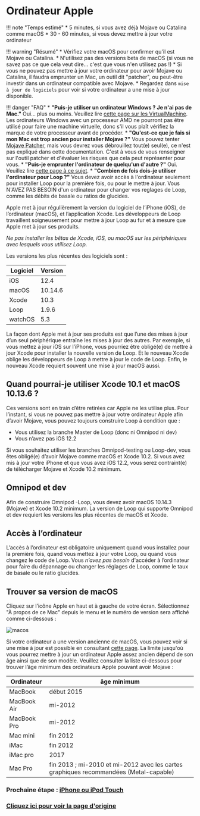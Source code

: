 # Ordinateur Apple

!!! note "Temps estimé"
    * 5 minutes, si vous avez déjà Mojave ou Catalina comme macOS
    * 30 - 60 minutes, si vous devez mettre à jour votre ordinateur

!!! warning "Résumé"
    * Vérifiez votre macOS pour confirmer qu'il est Mojave ou Catalina.
    * N'utilisez pas des versions beta de macOS (si vous ne savez pas ce que cela veut dire... c'est que vous n'en utilisez pas !)
    * Si vous ne pouvez pas mettre à jour votre ordinateur pour avoir Mojave ou Catalina, il faudra emprunter un Mac, un outil dit "patcher", ou peut-être investir dans un ordinateur compatible avec Mojave.
    * Regardez dans `mise à jour de logiciels` pour voir si votre ordinateur a une mise à jour disponible.

!!! danger "FAQ"
    * **"Puis-je utiliser un ordinateur Windows ? Je n'ai pas de Mac."** Oui... plus ou moins. Veuillez lire [cette page sur les VirtualMachine](https://cyoung1024.github.io/guide-loop-fr/faq/questions-generales/#puis-je-utiliser-une-virtualmachine-pour-monter-loop). Les ordinateurs Windows avec un processeur AMD ne pourront pas être utilisé pour faire une machine virtuelle, donc s'il vous plaît vérifiez la marque de votre processeur avant de procéder.
    * **"Qu'est-ce que je fais si mon Mac est trop ancien pour installer Mojave ?"** Vous pouvez tenter [Mojave Patcher](http://dosdude1.com/mojave/), mais vous devrez vous débrouillez tout(e) seul(e), ce n'est pas expliqué dans cette documentation. C'est à vous de vous renseigner sur l'outil patcher et d'évaluer les risques que cela peut représenter pour vous.
    * **"Puis-je emprunter l'ordinateur de quelqu'un d'autre ?"** Oui. Veuillez lire [cette page à ce sujet](https://cyoung1024.github.io/guide-loop-fr/faq/questions-generales/#dois-je-acheter-mon-propre-ordinateur-apple).
    * **"Combien de fois dois-je utiliser l'ordinateur pour Loop ?"** Vous devez avoir accès à l'ordinateur seulement pour installer Loop pour la première fois, ou pour le mettre à jour. Vous N'AVEZ PAS BESOIN d'un ordinateur pour changer vos reglages de Loop, comme les débits de basale ou ratios de glucides.

Apple met à jour régulièrement la version du logiciel de l’iPhone (iOS), de l’ordinateur (macOS), et l’application Xcode. Les développeurs de Loop travaillent soigneusement pour mettre à jour Loop au fur et à mesure que Apple met à jour ses produits.

*Ne pas installer les bêtas de Xcode, iOS, ou macOS sur les périphériques avec lesquels vous utilisez Loop.*

Les versions les plus récentes des logiciels sont :

| Logiciel | Version |
| --- | --- |
| iOS | 12.4 |
| macOS | 10.14.6 |
| Xcode | 10.3 |
| Loop | 1.9.6 |
| watchOS | 5.3 |

La façon dont Apple met à jour ses produits est que l’une des mises à jour d’un seul périphérique entraîne les mises à jour des autres. Par exemple, si vous mettez à jour iOS sur l’iPhone, vous pourriez être obligé(e) de mettre à jour Xcode pour installer la nouvelle version de Loop. Et le nouveau Xcode oblige les développeurs de Loop à mettre à jour le code de Loop. Enfin, le nouveau Xcode requiert souvent une mise à jour macOS aussi.

## Quand pourrai-je utiliser Xcode 10.1 et macOS 10.13.6 ?
Ces versions sont en train d’être retirées car Apple ne les utilise plus. Pour l’instant, si vous ne pouvez pas mettre à jour votre ordinateur Apple afin d’avoir Mojave, vous pouvez toujours construire Loop à condition que :

* Vous utilisez la branche Master de Loop (donc ni Omnipod ni dev)
* Vous n’avez pas iOS 12.2

Si vous souhaitez utiliser les branches Omnipod-testing ou Loop-dev, vous êtes obligé(e) d’avoir Mojave comme macOS et Xcode 10.2. Si vous avez mis à jour votre iPhone et que vous avez iOS 12.2, vous serez contraint(e) de télécharger Mojave et Xcode 10.2 minimum.

## Omnipod et dev
Afin de construire Omnipod -Loop, vous devez avoir macOS 10.14.3 (Mojave) et Xcode 10.2 minimum. La version de Loop qui supporte Omnipod et dev requiert les versions les plus récentes de macOS et Xcode. 

## Accès à l’ordinateur
L’accès à l’ordinateur est obligatoire uniquement quand vous installez pour la première fois, quand vous mettez à jour votre Loop, ou quand vous changez le code de Loop. Vous *n’avez pas besoin* d'accéder à l’ordinateur pour faire du dépannage ou changer les réglages de Loop, comme le taux de basale ou le ratio glucides.

## Trouver sa version de macOS
Cliquez sur l’icône Apple en haut et à gauche de votre écran. Sélectionnez "À propos de ce Mac" depuis le menu et le numéro de version sera affiché comme ci-dessous :

![macos](img/macos.png)

Si votre ordinateur a une version ancienne de macOS, vous pouvez voir si une mise à jour est possible en consultant [cette page](http://www.apple.com/macos/how-to-upgrade/#hardware-requirements). La limite jusqu'où vous pourrez mettre à jour un ordinateur Apple assez ancien dépend de son âge ainsi que de son modèle. Veuillez consulter la liste ci-dessous pour trouver l’âge minimum des ordinateurs Apple pouvant avoir Mojave :

| Ordinateur |  âge minimum |
| --- | --- |
| MacBook | début 2015 |
| MacBook Air | mi-2012 |
| MacBook Pro | mi-2012 |
| Mac mini | fin 2012 |
| iMac | fin 2012 |
| iMac pro | 2017 |
| Mac Pro | fin 2013 ; mi-2010 et mi-2012 avec les cartes graphiques recommandées (Metal-capable) |


### Prochaine étape : [iPhone ou iPod Touch](https://cyoung1024.github.io/guide-loop-fr/etape2)
### [Cliquez ici pour voir la page d'origine](https://loopkit.github.io/loopdocs/build/step1/)


